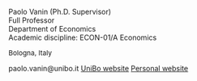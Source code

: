 Paolo Vanin (Ph.D. Supervisor) <br> Full Professor <br> Department of Economics <br> Academic discipline: ECON-01/A Economics
<p style="font-size: 10pt;"> <i class="fa-solid fa-location-dot"></i> Bologna, Italy</p>

[<i class="fa-solid fa-envelope"></i></a> paolo.vanin@unibo.it](mailto:paolo.vanin@unibo.it)
[<i class="fa-solid fa-graduation-cap"></i> UniBo website](https://www.unibo.it/sitoweb/paolo.vanin/en)
[<i class="fa-solid faLink"></i> Personal website](https://sites.google.com/site/paolovanin/)
